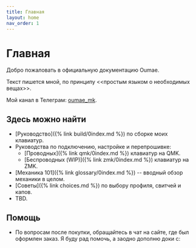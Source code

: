 ```yaml
---
title: Главная
layout: home
nav_order: 1
---
```


# Главная

Добро пожаловать в официальную документацию Oumae.

Текст пишется мной, по принципу <<простым языком о необходимых вещах>>.

Мой канал в Телеграм: [oumae_mk](https://t.me/+bHgaMW-ajFhkY2Fi).

## Здесь можно найти

- [Руководство]({% link build/0index.md %}) по сборке моих клавиатур.
- Руководства по подключению, настройке и перепрошивке:
    - [Проводных]({% link qmk/0index.md %}) клавиатур на QMK.
    - [Беспроводных (WIP)]({% link zmk/0index.md %}) клавиатур на ZMK.
- [Механика 101]({% link glossary/0index.md %}) -- вводный обзор механики в целом.
- [Советы]({% link choices.md %}) по выбору профиля, свитчей и капов.
- TBD.

## Помощь

- По вопросам после покупки, обращайтесь в чат на сайте, где был оформлен заказ. Я буду рад помочь, а заодно дополню доки с:

